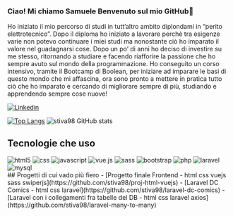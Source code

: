 ### Ciao! Mi chiamo Samuele Benvenuto sul mio GitHub👋
<div>
Ho iniziato il mio percorso di studi in tutt’altro ambito diplondami in “perito elettrotecnico”. Dopo il diploma ho iniziato a lavorare perchè tra esigenze varie non potevo continuare i miei studi ma nonostante ciò ho imparato il valore nel guadagnarsi cose. Dopo un po’ di anni ho deciso di investire su me stesso, ritornando a studiare e facendo riafforire la passione che ho sempre avuto sul mondo della programmazione. Ho conseguito un corso intensivo, tramite il Bootcamp di Boolean, per iniziare ad imparare le basi di questo mondo che mi affascina,  ora sono pronto a mettere in pratica tutto ciò che ho imparato e cercando di migliorare sempre di più, studiando e apprendendo sempre cose nuove!

 
</div>

[![Linkedin](https://img.shields.io/badge/LinkedIn-0077B5?style=for-the-badge&logo=linkedin&logoColor=white)](https://www.linkedin.com/in/samuele-stivaletti-07014120a/)

[![Top Langs](https://github-readme-stats.vercel.app/api/top-langs/?username=stiva98)](https://github.com/anuraghazra/github-readme-stats)
![stiva98 GitHub stats](https://github-readme-stats.vercel.app/api?username=stiva98&show_icons=true&theme=dracula)

## Tecnologie che uso 
<div>
  <img alt="html5" src="https://img.shields.io/badge/HTML5-E34F26?style=for-the-badge&logo=html5&logoColor=white"/>
  <img alt="css" src="https://img.shields.io/badge/CSS-239120?&style=for-the-badge&logo=css3&logoColor=white"/>
  <img alt="javascript" src="https://img.shields.io/badge/JavaScript-F7DF1E?style=for-the-badge&logo=javascript&logoColor=black"/>
  <img alt="vue.js" src="https://img.shields.io/badge/Vue.js-35495E?style=for-the-badge&logo=vue.js&logoColor=4FC08D"/>
  <img alt="sass" src="https://img.shields.io/badge/Sass-CC6699?style=for-the-badge&logo=sass&logoColor=white"/>
  <img alt="bootstrap" src="https://img.shields.io/badge/Bootstrap-563D7C?style=for-the-badge&logo=bootstrap&logoColor=white"/>
  <img alt="php" src="https://img.shields.io/badge/PHP-777BB4?style=for-the-badge&logo=php&logoColor=white"/>
  <img alt="laravel" src="https://img.shields.io/badge/Laravel-FF2D20?style=for-the-badge&logo=laravel&logoColor=white"/>
  <img alt="mysql" src="https://img.shields.io/badge/MySQL-00000F?style=for-the-badge&logo=mysql&logoColor=white"/>
</div>
## Progetti di cui vado più fiero
- [Progetto finale Frontend - html css vuejs sass swiperjs](https://github.com/stiva98/proj-html-vuejs)
- [Laravel DC Comics - html css laravel](https://github.com/stiva98/laravel-dc-comics)
- [Laravel con i collegamenti fra tabelle del DB - html css laravel axios](https://github.com/stiva98/laravel-many-to-many)

